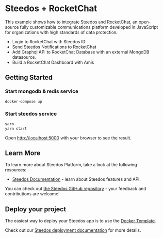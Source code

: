 Steedos + RocketChat
===

This example shows how to integrate Steedos and [RocketChat](https://rocket.chat/), an open-source fully customizable communications platform developed in JavaScript for organizations with high standards of data protection.

- Login to RocketChat with Steedos ID
- Send Steedos Notifications to RocketChat
- Add Graphql API to RocketChat Database with an external MongoDB datasource.
- Build a RocketChat Dashboard with Amis

## Getting Started

### Start mongodb & redis service

```bash
docker-compose up
```

### Start steedos service

```bash
yarn
yarn start
```

Open [http://localhost:5000](http://localhost:5000) with your browser to see the result.

## Learn More

To learn more about Steedos Platform, take a look at the following resources:

- [Steedos Documentation](https://www.steedos.com/docs) - learn about Steedos features and API.

You can check out [the Steedos GitHub repository](https://github.com/steedos/steedos-platform/) - your feedback and contributions are welcome!

## Deploy your project

The easiest way to deploy your Steedos app is to use the [Docker Template](https://github.com/steedos/docker).

Check out our [Steedos deployment documentation](https://www.steedos.com/docs/deploy/getting-started) for more details.
